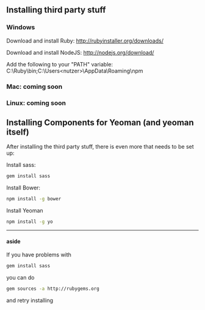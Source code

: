 ## Installing third party stuff 

### Windows

Download and install Ruby:
http://rubyinstaller.org/downloads/

Download and install NodeJS:
http://nodejs.org/download/

Add the following to your "PATH" variable:
C:\Ruby<version>\bin;C:\Users\<nutzer>\AppData\Roaming\npm

### Mac: coming soon

### Linux: coming soon

## Installing Components for Yeoman (and yeoman itself)

After installing the third party stuff, there is even more that needs to be set up:

Install sass:

```bash
gem install sass
```

Install Bower:

```bash
npm install -g bower
```

Install Yeoman

```bash
npm install -g yo
```

* * *
#### aside

If you have problems with

```bash
gem install sass
```

you can do

```bash
gem sources -a http://rubygems.org
```

and retry installing
